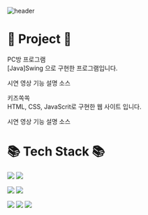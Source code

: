 ![header](https://capsule-render.vercel.app/api?type=shark&color=auto&height=250&section=header&text=Eunjeong's%20GitHub&fontSize=70&animation=scaleIn)


# 🔎 Project 🔎

PC방 프로그램<br>
[Java]Swing 으로 구현한 프로그램입니다.

시연 영상
기능 설명 
소스

키즈쏙쏙<br>
HTML, CSS, JavaScrit로 구현한 웹 사이트 입니다.

시연 영상
기능 설명
소스


# 📚 Tech Stack 📚
<img src="https://img.shields.io/badge/JAVA-007396?style=for-the-badge&logo=MySQ&logoColor=white">&nbsp;<img src="https://img.shields.io/badge/Spring-6DB33F?style=flat-square&logo=Spring&logoColor=white"/>

<img src="https://img.shields.io/badge/-C%23-239120?style=flat-square&logo=CSharp&logoColor=white"/>

<img src="https://img.shields.io/badge/MySQL-4479A1?style=flat-square&logo=MySQL&logoColor=white"/>

<img src="https://img.shields.io/badge/HTML5-E34F26?style=flat-square&logo=HTML5&logoColor=white"/>&nbsp;<img src="https://img.shields.io/badge/CSS3-1572B6?style=flat-square&logo=CSS3&logoColor=white"/>&nbsp;<img src="https://img.shields.io/badge/JavaScript-F7DF1E?style=flat-square&logo=JavaScript&logoColor=black"/>
